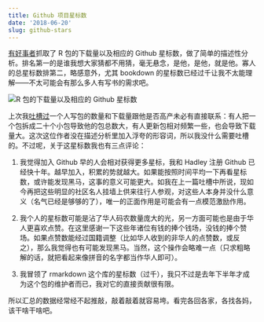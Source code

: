 ```yaml
---
title: Github 项目星标数
date: '2018-06-20'
slug: github-stars
---
```


[有好事者](https://twitter.com/StevenMMortimer/status/1009150231190089728)抓取了 R 包的下载量以及相应的 Github 星标数，做了简单的描述性分析。排名第一的是谁我想大家猜都不用猜，毫无悬念，是他，是他，就是他。寡人的总星标数排第二，略感意外，尤其 bookdown 的星标数已经过千让我不太能理解——不太可能会有那么多人有写书的需求吧。

![R 包的下载量以及相应的 Github 星标数](https://pbs.twimg.com/media/DgE4mk9X4AABz89.jpg)

上次我[吐槽过](/cn/2018/04/prolific/)一个人写包的数量和下载量跟他是否高产未必有直接联系：有人把一个包拆成二十个小包导致他的包总数大，有人更新包相对频繁一些，也会导致下载量大。这次这位作者没在描述分析里加入浮夸的形容词，所以我没什么需要吐槽的。不过呢，关于这星标数我也有三点评论：

1. 我觉得加入 Github 早的人会相对获得更多星标，我和 Hadley 注册 Github 已经快十年。越早加入，积累的势就越大。如果能按照时间平均一下再看星标数，或许能发现黑马，这事的意义可能更大。如我在上一篇吐槽中所说，现如今再把这些明显的社区名人挂墙上供来往行人参观，对这些人本身并没什么意义（名气已经是够够的了），唯一的正面作用是可能会有一点模范激励作用。

1. 我个人的星标数可能是沾了华人码农数量庞大的光，另一方面可能也是由于华人更喜欢点赞。在这里感谢一下这些年诸位有钱的捧个钱场，没钱的捧个赞场。如果点赞数能经过国籍调整（比如华人收到的非华人的点赞数，或反之），那么我觉得也有可能发现黑马。当然，这个操作会略难一点（只求粗略解的话，就把看起来像拼音的名字都当作华人即可）。

1. 我冒领了 rmarkdown 这个库的星标数（过千），我只不过是去年下半年才成为这个包的维护者而已，我对它的直接贡献很有限。

所以汇总的数据经常经不起推敲，敲着敲着就容易垮。看完各回各家，各找各妈，该干啥干啥吧。
